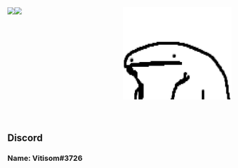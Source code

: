 <a href="#">
  <img align="right" src="https://github.com/Vitisom/Vitisom/blob/main/flork%20the%20sock/bored.png?raw=true" />
</a>

<a href="#">
  <img align="left" src="https://github-readme-stats.vercel.app/api?username=vitisom&count_private=true&show_icons=true&theme=chartreuse-dark" />
</a>
<a href="#">
  <img align="left" src="https://github-readme-stats.vercel.app/api/top-langs/?username=vitisom&theme=chartreuse-dark&layout=compact" />
</a>

<br><br><br><br><br><br><br><br><br><br><br><br><br><br>
## Discord
### Name: Vitisom#3726
